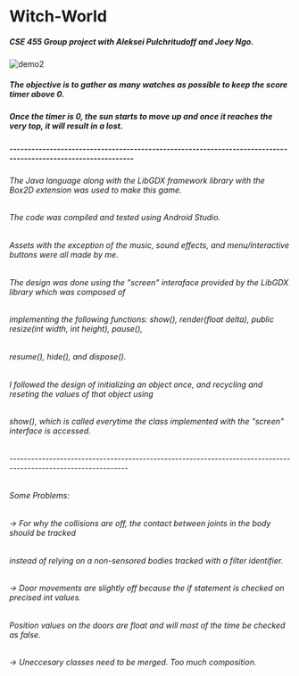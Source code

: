# Witch-World

##### CSE 455 Group project with Aleksei Pulchritudoff and Joey Ngo.

![demo2](https://github.com/Jaime-Cristobal/Witch-World/blob/master/demogif2.gif?raw=true)

##### The objective is to gather as many watches as possible to keep the score timer above 0.
##### Once the timer is 0, the sun starts to move up and once it reaches the very top, it will result in a lost.
#####    
#####  --------------------------------------------------------------------------------------------------------------
###### The Java language along with the LibGDX framework library with the Box2D extension was used to make this game. 
###### The code was compiled and tested using Android Studio.

###### Assets with the exception of the music, sound effects, and menu/interactive buttons were all made by me.

###### The design was done using the "screen" interaface provided by the LibGDX library which was composed of
###### implementing the following functions: show(), render(float delta), public resize(int width, int height), pause(),
###### resume(), hide(), and dispose().

###### I followed the design of initializing an object once, and recycling and reseting the values of that object using
###### show(), which is called everytime the class implemented with the "screen" interface is accessed. 
###### ---------------------------------------------------------------------------------------------------------------
###### Some Problems:
######      -> For why the collisions are off, the contact between joints in the body should be tracked
######         instead of relying on a non-sensored bodies tracked with a filter identifier.
######      -> Door movements are slightly off because the if statement is checked on precised int values.
######         Position values on the doors are float and will most of the time be checked as false.
######      -> Uneccesary classes need to be merged. Too much composition.
